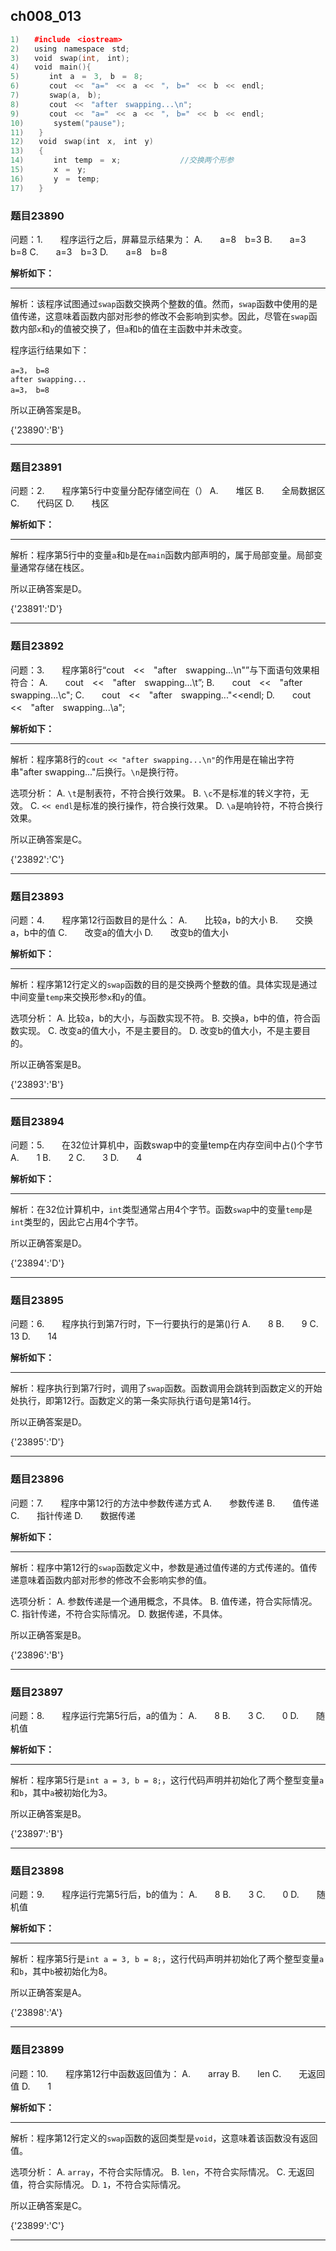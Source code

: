 ## ch008_013
``` c++
1)　　#include　<iostream>
2)　　using　namespace　std;
3)　　void　swap(int,　int);
4)　　void　main(){
5)　　　　int　a　=　3,　b　=　8;
6)　　　　cout　<<　"a="　<<　a　<<　"，　b="　<<　b　<<　endl;
7)　　　　swap(a,　b);
8)　　　　cout　<<　"after　swapping...\n";
9)　　　　cout　<<　"a="　<<　a　<<　"，　b="　<<　b　<<　endl;
10)　　　　system("pause");
11)　　}
12)　　void　swap(int　x,　int　y)
13)　　{
14)　　　　int　temp　=　x;　　　　　　　　//交换两个形参
15)　　　　x　=　y;
16)　　　　y　=　temp;
17)　　}

```
### 题目23890
问题：1.　　程序运行之后，屏幕显示结果为：
A.　　a=8　b=3
B.　　a=3　b=8
C.　　a=3　b=3
D.　　a=8　b=8


**解析如下：**

------

解析：该程序试图通过`swap`函数交换两个整数的值。然而，`swap`函数中使用的是值传递，这意味着函数内部对形参的修改不会影响到实参。因此，尽管在`swap`函数内部`x`和`y`的值被交换了，但`a`和`b`的值在主函数中并未改变。

程序运行结果如下：
```
a=3， b=8
after swapping...
a=3， b=8
```

所以正确答案是B。

{'23890':'B'}

------

### 题目23891
问题：2.　　程序第5行中变量分配存储空间在（）
A.　　堆区
B.　　全局数据区
C.　　代码区
D.　　栈区


**解析如下：**

------

解析：程序第5行中的变量`a`和`b`是在`main`函数内部声明的，属于局部变量。局部变量通常存储在栈区。

所以正确答案是D。

{'23891':'D'}

------

### 题目23892
问题：3.　　程序第8行“cout　<<　"after　swapping...\\n"”与下面语句效果相符合：
A.　　cout　<<　"after　swapping...\\t”;
B.　　cout　<<　"after　swapping...\\c";
C.　　cout　<<　"after　swapping..."<<endl;
D.　　cout　<<　"after　swapping...\\a";


**解析如下：**

------

解析：程序第8行的`cout << "after swapping...\n"`的作用是在输出字符串"after swapping..."后换行。`\n`是换行符。

选项分析：
A. `\t`是制表符，不符合换行效果。
B. `\c`不是标准的转义字符，无效。
C. `<< endl`是标准的换行操作，符合换行效果。
D. `\a`是响铃符，不符合换行效果。

所以正确答案是C。

{'23892':'C'}

------

### 题目23893
问题：4.　　程序第12行函数目的是什么：
A.　　比较a，b的大小
B.　　交换a，b中的值
C.　　改变a的值大小
D.　　改变b的值大小


**解析如下：**

------

解析：程序第12行定义的`swap`函数的目的是交换两个整数的值。具体实现是通过中间变量`temp`来交换形参`x`和`y`的值。

选项分析：
A. 比较a，b的大小，与函数实现不符。
B. 交换a，b中的值，符合函数实现。
C. 改变a的值大小，不是主要目的。
D. 改变b的值大小，不是主要目的。

所以正确答案是B。

{'23893':'B'}

------

### 题目23894
问题：5.　　在32位计算机中，函数swap中的变量temp在内存空间中占()个字节
A.　　1
B.　　2
C.　　3
D.　　4


**解析如下：**

------

解析：在32位计算机中，`int`类型通常占用4个字节。函数`swap`中的变量`temp`是`int`类型的，因此它占用4个字节。

所以正确答案是D。

{'23894':'D'}

------

### 题目23895
问题：6.　　程序执行到第7行时，下一行要执行的是第()行
A.　　8
B.　　9
C.　　13
D.　　14


**解析如下：**

------

解析：程序执行到第7行时，调用了`swap`函数。函数调用会跳转到函数定义的开始处执行，即第12行。函数定义的第一条实际执行语句是第14行。

所以正确答案是D。

{'23895':'D'}

------

### 题目23896
问题：7.　　程序中第12行的方法中参数传递方式
A.　　参数传递
B.　　值传递
C.　　指针传递
D.　　数据传递


**解析如下：**

------

解析：程序中第12行的`swap`函数定义中，参数是通过值传递的方式传递的。值传递意味着函数内部对形参的修改不会影响实参的值。

选项分析：
A. 参数传递是一个通用概念，不具体。
B. 值传递，符合实际情况。
C. 指针传递，不符合实际情况。
D. 数据传递，不具体。

所以正确答案是B。

{'23896':'B'}

------

### 题目23897
问题：8.　　程序运行完第5行后，a的值为：
A.　　8
B.　　3
C.　　0
D.　　随机值


**解析如下：**

------

解析：程序第5行是`int a = 3, b = 8;`，这行代码声明并初始化了两个整型变量`a`和`b`，其中`a`被初始化为3。

所以正确答案是B。

{'23897':'B'}

------

### 题目23898
问题：9.　　程序运行完第5行后，b的值为：
A.　　8
B.　　3
C.　　0
D.　　随机值


**解析如下：**

------

解析：程序第5行是`int a = 3, b = 8;`，这行代码声明并初始化了两个整型变量`a`和`b`，其中`b`被初始化为8。

所以正确答案是A。

{'23898':'A'}

------

### 题目23899
问题：10.　　程序第12行中函数返回值为：
A.　　array
B.　　len
C.　　无返回值
D.　　1


**解析如下：**

------

解析：程序第12行定义的`swap`函数的返回类型是`void`，这意味着该函数没有返回值。

选项分析：
A. `array`，不符合实际情况。
B. `len`，不符合实际情况。
C. 无返回值，符合实际情况。
D. `1`，不符合实际情况。

所以正确答案是C。

{'23899':'C'}

------

